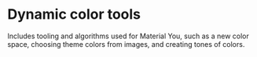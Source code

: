 # Dynamic color tools

Includes tooling and algorithms used for Material You, such as a new color
space, choosing theme colors from images, and creating tones of colors.
